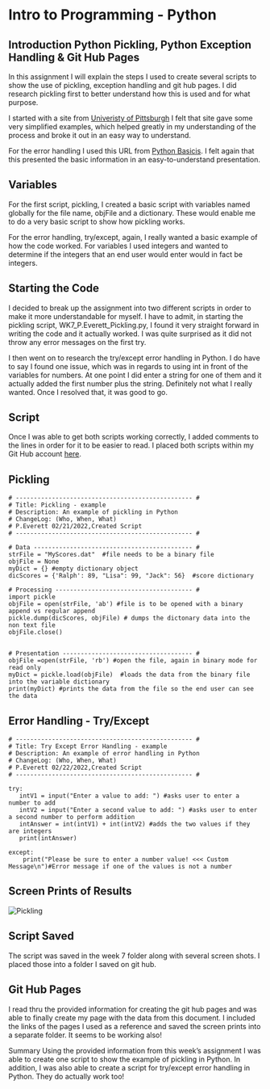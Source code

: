 # Intro to Programming - Python

## Introduction Python Pickling, Python Exception Handling & Git Hub Pages 
In this assignment I will explain the steps I used to create several scripts to show the use of pickling, exception handling and git hub pages. I did research pickling first to better understand how this is used and for what purpose. 

I started with a site from [Univeristy of Pittsburgh](https://sites.pitt.edu/~naraehan/python3/pickling.html)
I felt that site gave some very simplified examples, which helped greatly in my understanding of the process and broke it out in an easy way to understand. 

For the error handling I used this URL from [Python Basicis](https://pythonbasics.org/try-except/). I felt again that this presented the basic information in an easy-to-understand presentation. 

## Variables
For the first script, pickling, I created a basic script with variables named globally for the file name, objFile and a dictionary. These would enable me to do a very basic script to show how pickling works. 

For the error handling, try/except, again, I really wanted a basic example of how the code worked. For variables I used integers and wanted to determine if the integers that an end user would enter would in fact be integers. 

## Starting the Code 
I decided to break up the assignment into two different scripts in order to make it more understandable for myself. I have to admit, in starting the pickling script, WK7_P.Everett_Pickling.py, I found it very straight forward in writing the code and it actually worked. I was quite surprised as it did not throw any error messages on the first try. 

I then went on to research the try/except error handling in Python. I do have to say I found one issue, which was in regards to using int in front of the variables for numbers. At one point I did enter a string for one of them and it actually added the first number plus the string. Definitely not what I really wanted. Once I resolved that, it was good to go. 

## Script
Once I was able to get both scripts working correctly, I added comments to the lines in order for it to be easier to read. I placed both scripts within my Git Hub account [here](https://github.com/pme636/ITFnd100-Mod07). 


## Pickling
```
# ------------------------------------------------- #
# Title: Pickling - example
# Description: An example of pickling in Python
# ChangeLog: (Who, When, What)
# P.Everett 02/21/2022,Created Script
# ------------------------------------------------- #

# Data -------------------------------------------- #
strFile = "MyScores.dat"  #file needs to be a binary file
objFile = None
myDict = {} #empty dictionary object
dicScores = {'Ralph': 89, "Lisa": 99, "Jack": 56}  #score dictionary

# Processing -------------------------------------- #
import pickle
objFile = open(strFile, 'ab') #file is to be opened with a binary append vs regular append
pickle.dump(dicScores, objFile) # dumps the dictonary data into the non text file
objFile.close()


# Presentation ------------------------------------ #
objFile =open(strFile, 'rb') #open the file, again in binary mode for read only
myDict = pickle.load(objFile)  #loads the data from the binary file into the variable dictionary
print(myDict) #prints the data from the file so the end user can see the data
```

## Error Handling - Try/Except
```
# ------------------------------------------------- #
# Title: Try Except Error Handling - example
# Description: An example of error handling in Python
# ChangeLog: (Who, When, What)
# P.Everett 02/22/2022,Created Script
# ------------------------------------------------- #

try:
   intV1 = input("Enter a value to add: ") #asks user to enter a number to add
   intV2 = input("Enter a second value to add: ") #asks user to enter a second number to perform addition
   intAnswer = int(intV1) + int(intV2) #adds the two values if they are integers
   print(intAnswer)

except:
    print("Please be sure to enter a number value! <<< Custom Message\n")#Error message if one of the values is not a number

```
## Screen Prints of Results

![Pickling](/github.com/pme636/ITFnd100-Mod07/tree/main/docs/assets/PythonPickling.png)




## Script Saved
The script was saved in the week 7 folder along with several screen shots. I placed those into a folder I saved on git hub. 

## Git Hub Pages
I read thru the provided information for creating the git hub pages and was able to finally create my page with the data from this document. I included the links of the pages I used as a reference and saved the screen prints into a separate folder. It seems to be working also!



Summary
Using the provided information from this week’s assignment I was able to create one script to show the example of pickling in Python. In addition, I was also able to create a script for try/except error handling in Python. They do actually work too! 

